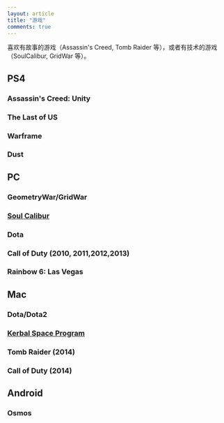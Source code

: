 ```yaml
---
layout: article
title: "游戏"
comments: true
---
```


喜欢有故事的游戏（Assassin's Creed, Tomb Raider 等），或者有技术的游戏（SoulCalibur, GridWar 等）。




## PS4

### Assassin's Creed: Unity

### The Last of US

### Warframe

### Dust


## PC

### GeometryWar/GridWar

### [Soul Calibur](soulCalibur.html)

### Dota

### Call of Duty (2010, 2011,2012,2013)

### Rainbow 6: Las Vegas


## Mac

### Dota/Dota2

### [Kerbal Space Program](../ksp/)

### Tomb Raider (2014)

### Call of Duty (2014)


## Android

### Osmos
